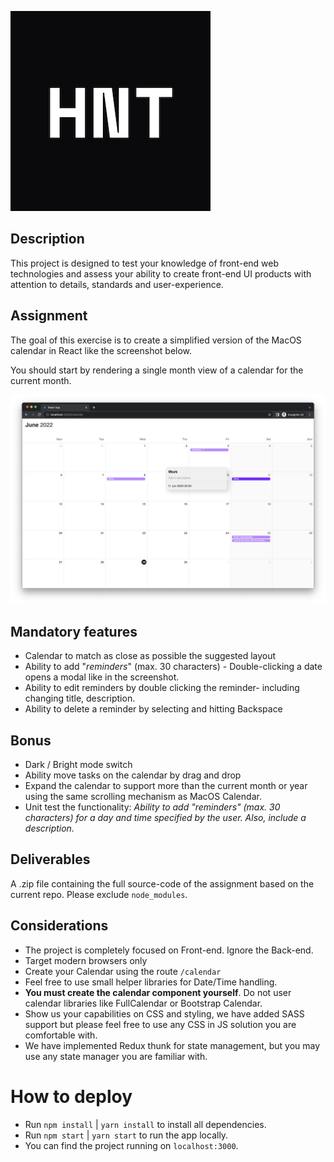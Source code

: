 ![logo](https://raw.githubusercontent.com/HereNotThere/react-fe-challenge/main/src/assets/hnt_logo_small.png)

## Description

This project is designed to test your knowledge of front-end web technologies
and assess your ability to create front-end UI products with attention to
details, standards and user-experience.

## Assignment

The goal of this exercise is to create a simplified version of the MacOS
calendar in React like the screenshot below.

You should start by rendering a single month view of a calendar for the current month.

![calendar](https://raw.githubusercontent.com/HereNotThere/react-fe-challenge/main/src/assets/layout.png)


## Mandatory features

- Calendar to match as close as possible the suggested layout
- Ability to add "_reminders_" (max. 30 characters) - Double-clicking a date
  opens a modal like in the screenshot.
- Ability to edit reminders by double clicking the reminder- including
  changing title, description.
- Ability to delete a reminder by selecting and hitting Backspace

## Bonus

- Dark / Bright mode switch
- Ability move tasks on the calendar by drag and drop
- Expand the calendar to support more than the current month or year using the
  same scrolling mechanism as MacOS Calendar.
- Unit test the functionality: *Ability to add "*reminders*" (max. 30 characters) for a day and time specified by the user. Also, include a description.*

## Deliverables

A .zip file containing the full source-code of the assignment based on the current repo. Please exclude `node_modules`.

## Considerations

- The project is completely focused on Front-end. Ignore the Back-end.
- Target modern browsers only
- Create your Calendar using the route `/calendar`
- Feel free to use small helper libraries for Date/Time handling.
- **You must create the calendar component yourself**. Do not user calendar libraries like FullCalendar or Bootstrap Calendar.
- Show us your capabilities on CSS and styling, we have added SASS support but
  please feel free to use any CSS in JS solution you are comfortable with.
- We have implemented Redux thunk for state management, but you may use any state manager you are familiar with.

# How to deploy

- Run `npm install` | `yarn install` to install all dependencies.
- Run `npm start` | `yarn start` to run the app locally.
- You can find the project running on `localhost:3000`.
